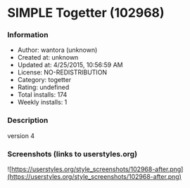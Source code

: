 # SIMPLE Togetter (102968)

### Information
- Author: wantora (unknown)
- Created at: unknown
- Updated at: 4/25/2015, 10:56:59 AM
- License: NO-REDISTRIBUTION
- Category: togetter
- Rating: undefined
- Total installs: 174
- Weekly installs: 1


### Description
version 4


### Screenshots (links to userstyles.org)
![https://userstyles.org/style_screenshots/102968-after.png](https://userstyles.org/style_screenshots/102968-after.png)


